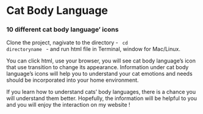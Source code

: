 # Cat Body Language
### 10 different cat body language’ icons 

Clone the project, nagivate to the directory - <code> cd directoryname </code> - and run html file in Terminal, window for Mac/Linux.

You can click html, use your  browser, you will see cat body language’s icon that use transition to change its appearance. Information under cat body language’s icons will help you to understand your cat emotions and needs should be incorporated into your home environment.

If you learn how to understand cats’ body languages, there is a chance you will understand them better. Hopefully, the information will be helpful to you and you will enjoy the interaction on my website !

